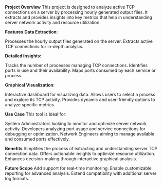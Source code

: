 **Project Overview**
This project is designed to analyze active TCP connections on a server by processing hourly generated output files. It extracts and provides insights into key metrics that help in understanding server network activity and resource utilization.

**Features**
**Data Extraction:**

  Processes the hourly output files generated on the server.
  Extracts active TCP connections for in-depth analysis.

**Detailed Insights:**

  Tracks the number of processes managing TCP connections.
  Identifies ports in use and their availability.
  Maps ports consumed by each service or process.

**Graphical Visualization:**

  Interactive dashboard for visualizing data.
  Allows users to select a process and explore its TCP activity.
  Provides dynamic and user-friendly options to analyze specific metrics.

**Use Case**
This tool is ideal for:

  System Administrators looking to monitor and optimize server network activity.
  Developers analyzing port usage and service connections for debugging or optimization.
  Network Engineers aiming to manage available and consumed ports effectively.

**Benefits**
  Simplifies the process of extracting and understanding server TCP connection data.
  Offers actionable insights to optimize resource utilization.
  Enhances decision-making through interactive graphical analysis.

**Future Scope**
  Add support for real-time monitoring.
  Enable customizable reporting for advanced analysis.
  Extend compatibility with additional server log formats.
